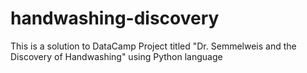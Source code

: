 # handwashing-discovery
This is a solution to DataCamp Project titled "Dr. Semmelweis and the Discovery of Handwashing" using Python language
